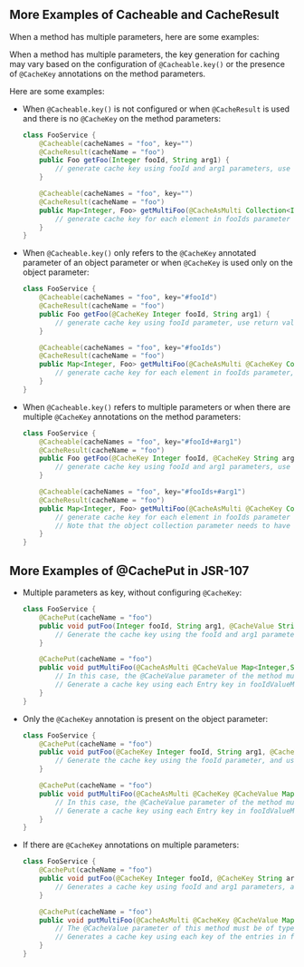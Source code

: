 ## More Examples of Cacheable and CacheResult

When a method has multiple parameters, here are some examples:

When a method has multiple parameters, the key generation for caching may vary based on the configuration
of `@Cacheable.key()` or the presence of `@CacheKey` annotations on the method parameters.

Here are some examples:

* When `@Cacheable.key()` is not configured or when `@CacheResult` is used and there is no `@CacheKey` on the method
  parameters:
  ```java
  class FooService {
      @Cacheable(cacheNames = "foo", key="")
      @CacheResult(cacheName = "foo")
      public Foo getFoo(Integer fooId, String arg1) {
          // generate cache key using fooId and arg1 parameters, use return value as cache value
      }
  
      @Cacheable(cacheNames = "foo", key="")
      @CacheResult(cacheName = "foo")
      public Map<Integer, Foo> getMultiFoo(@CacheAsMulti Collection<Integer> fooIds, String arg1) {
          // generate cache key for each element in fooIds parameter using arg1 parameter, use corresponding value from return Map as cache value
      }
  }
  ```

* When `@Cacheable.key()` only refers to the `@CacheKey` annotated parameter of an object parameter or when `@CacheKey`
  is used only on the object parameter:
  ```java
  class FooService {
      @Cacheable(cacheNames = "foo", key="#fooId")
      @CacheResult(cacheName = "foo")
      public Foo getFoo(@CacheKey Integer fooId, String arg1) {
          // generate cache key using fooId parameter, use return value as cache value
      }
  
      @Cacheable(cacheNames = "foo", key="#fooIds")
      @CacheResult(cacheName = "foo")
      public Map<Integer, Foo> getMultiFoo(@CacheAsMulti @CacheKey Collection<Integer> fooIds, String arg1) {
          // generate cache key for each element in fooIds parameter, use corresponding value from return Map as cache value
      }
  }
  ```

* When `@Cacheable.key()` refers to multiple parameters or when there are multiple `@CacheKey` annotations on the method
  parameters:
  ```java
  class FooService {
      @Cacheable(cacheNames = "foo", key="#fooId+#arg1")
      @CacheResult(cacheName = "foo")
      public Foo getFoo(@CacheKey Integer fooId, @CacheKey String arg1, Float arg2) {
          // generate cache key using fooId and arg1 parameters, use return value as cache value
      }
  
      @Cacheable(cacheNames = "foo", key="#fooIds+#arg1")
      @CacheResult(cacheName = "foo")
      public Map<Integer, Foo> getMultiFoo(@CacheAsMulti @CacheKey Collection<Integer> fooIds, @CacheKey String arg1, Float arg2) {
          // generate cache key for each element in fooIds parameter using arg1 parameter, use corresponding value from return Map as cache value
          // Note that the object collection parameter needs to have a @CacheKey annotation and needs to be included in Cacheable.key()
      }
  }
  ```

## More Examples of @CachePut in JSR-107

* Multiple parameters as key, without configuring `@CacheKey`:
  ```java
  class FooService {
      @CachePut(cacheName = "foo")
      public void putFoo(Integer fooId, String arg1, @CacheValue String value) {
          // Generate the cache key using the fooId and arg1 parameters, and use value as the cache value
      }
  
      @CachePut(cacheName = "foo")
      public void putMultiFoo(@CacheAsMulti @CacheValue Map<Integer,String> fooIdValueMap, String arg1) {
          // In this case, the @CacheValue parameter of the method must be of type Map
          // Generate a cache key using each Entry key in fooIdValueMap along with the arg1 parameter, and use Entry value as the cache value
      }
  }
  ```

* Only the `@CacheKey` annotation is present on the object parameter:
  ```java
  class FooService {
      @CachePut(cacheName = "foo")
      public void putFoo(@CacheKey Integer fooId, String arg1, @CacheValue String value) {
          // Generate the cache key using the fooId parameter, and use value as the cache value
      }
  
      @CachePut(cacheName = "foo")
      public void putMultiFoo(@CacheAsMulti @CacheKey @CacheValue Map<Integer,String> fooIdValueMap, String arg1) {
          // In this case, the @CacheValue parameter of the method must be of type Map
          // Generate a cache key using each Entry key in fooIdValueMap, and use Entry value as the cache value
      }
  }
  ```

* If there are `@CacheKey` annotations on multiple parameters:
  ```java
  class FooService {
      @CachePut(cacheName = "foo")
      public void putFoo(@CacheKey Integer fooId, @CacheKey String arg1, String arg2, @CacheValue String value) {
          // Generates a cache key using fooId and arg1 parameters, and uses value as the cache value
      }
  
      @CachePut(cacheName = "foo")
      public void putMultiFoo(@CacheAsMulti @CacheKey @CacheValue Map<Integer,String> fooIdValueMap, @CacheKey String arg1, String arg2) {
          // The @CacheValue parameter of this method must be of type Map
          // Generates a cache key using each key of the entries in fooIdValueMap and arg1 parameter, and uses the value of the entry as the cache value
      }
  }
  ```
